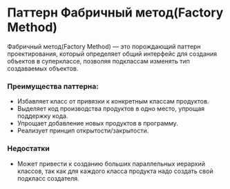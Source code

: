# Паттерн Фабричный метод(Factory Method)
Фабричный метод(Factory Method) — это порождающий паттерн проектирования, который определяет общий интерфейс для создания объектов в суперклассе, позволяя подклассам изменять тип создаваемых объектов.
### Преимущества паттерна:
- Избавляет класс от привязки к конкретным классам продуктов.
- Выделяет код производства продуктов в одно место, упрощая поддержку кода.
- Упрощает добавление новых продуктов в программу.
- Реализует принцип открытости/закрытости.
### Недостатки
- Может привести к созданию больших параллельных иерархий классов, так как для каждого класса продукта надо создать свой подкласс создателя.